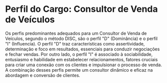 # Perfil do Cargo: Consultor de Venda de Veículos

Os perfis predominantes adequados para um Consultor de Venda de Veículos, segundo o método DISC, são o perfil "D" (Dominância) e o perfil "I" (Influencia). O perfil "D" traz características como assertividade, determinação e foco em resultados, essenciais para conduzir negociações e fechar vendas. Por outro lado, o perfil "I" é associado à sociabilidade, entusiasmo e habilidade em estabelecer relacionamentos, fatores cruciais para criar uma conexão com os clientes e impulsionar o processo de venda. A combinação desses perfis permite um consultor dinâmico e eficaz na abordagem e conversão de clientes.
